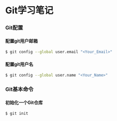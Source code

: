 # Git学习笔记
### Git配置
#### 配置git用户邮箱
```bash
$ git config --global user.email "<Your_Email>"
```
#### 配置git用户名
```bash
$ git config --global user.name "<Your_Name>"
```
### Git基本命令
#### 初始化一个Git仓库
```bash
$ git init
```
